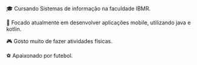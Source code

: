 🎓 Cursando Sistemas de informação na faculdade IBMR.

🚀 Focado atualmente em desenvolver aplicações mobile, utilizando java e kotlin.

🎮 Gosto muito de fazer atividades físicas.

⚽ Apaixonado por futebol.
